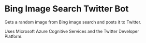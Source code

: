 # Bing Image Search Twitter Bot

Gets a random image from Bing image search and posts it to Twitter.

Uses Microsoft Azure Cognitive Services and the Twitter Developer Platform.
